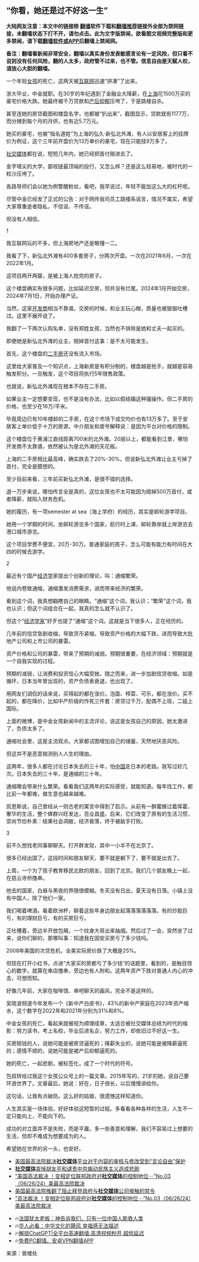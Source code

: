  <!-- 面包屑导航 --> <h2>“你看，她还是过不好这一生”</h2> <p class="notice"><b>大陆网友注意：本文中的链接除 <a href="https://github.com/bannedbook/fanqiang" >翻墙</a>软件下载和<a href="https://github.com/killgcd/justmysocks/blob/master/README.md">翻墙推荐</a>链接外全部为禁网链接，未翻墙状态下打不开，请勿点击。此为文字版禁闻，欲看图文视频完整版和更多禁闻，请下载<a href="https://github.com/bannedbook/fanqiang">翻墙软件或APP</a>后翻墙上禁闻网。</p><p>备注：翻墙看新闻非常安全，翻墙以真实身份发表敏感言论有一定风险，但只看不说则没有任何风险，翻的人太多，政府管不过来，也不管。信息自由是天赋人权，请放心大胆的翻墙。</b></p>  <div class="entry"> <p>一个年轻<a href="https://www.bannedbook.org/bnews/tag/%e5%a5%b3%e5%ad%a9/" class="st_tag internal_tag" rel="tag" title="标签 女孩 下的日志">女孩</a>的死亡，这两天被<a href="https://www.bannedbook.org/bnews/tag/%e4%ba%92%e8%81%94%e7%bd%91/" class="st_tag internal_tag" rel="tag" title="标签 互联网 下的日志">互联网</a>迅速“拼凑”了出来。</p> <p>浙大毕业，中金就职。在30岁的年纪遇到了金融业大降薪，在<a href="https://www.bannedbook.org/bnews/tag/%e4%b8%8a%e6%b5%b7/" class="st_tag internal_tag" rel="tag" title="标签 上海 下的日志">上海</a>花1500万买的豪宅价格大跌。她最终被千万贷款和<a href="https://www.bannedbook.org/bnews/tag/%E4%BA%A7%E5%90%8E%E6%8A%91%E9%83%81/" class="st_tag internal_tag" rel="tag" title="标签 产后抑郁 下的日志">产后抑郁</a>压垮了，于是跳楼自杀。</p> <p>甚至连她的房贷截图和楼盘名字，也都被“扒出来”，截图显示，贷款就有1177万，而分摊到每个月的月供，也有近5.7万元。</p> <p>她买的豪宅，也被“指名道姓”为上海的弘久·新弘北外滩，有人以安居客上的挂牌价为例证，这个三年前开盘价为13万单价的豪宅，现在只能挂9万多了。</p> <p><a href="https://www.bannedbook.org/bnews/tag/%e7%a4%be%e4%ba%a4%e5%aa%92%e4%bd%93/" class="st_tag internal_tag" rel="tag" title="标签 社交媒体 下的日志">社交媒体</a>都在说，短短几年内，她已经把首付赔进去了。</p> <p>金字塔尖的大学，鄙视链最顶端的投行，又怎么样？还是这么轻易地，被时代的一粒沙压垮了。</p> <p>各路导师们会以她为例警醒粉丝，看吧，我早说过，年轻不能加这么大的杠杆呢。</p> <p>尽管中金已经发了正式的公告：对于网传我司员工跳楼系谣言，情况不属实，希望大家尊重逝者隐私，不信谣、不传谣。</p> <p>但没有人相信。</p> <p>1</p> <p>我互联网玩的不多，但上海房地产还是略懂一二。</p> <p>我看了下，新弘北外滩有400多套房子，分两次开盘。一次在2021年6月，一次在2022年1月。</p> <p>这项目两开两罄，是被上海人抢完的房子。</p> <p>这个楼盘确实有很多问题，比如延迟交房，但并没有烂尾。2024年1月开始交房，2024年7月1日，开始办理产证。</p> <p>当然，这家<a href="https://www.bannedbook.org/bnews/tag/%e5%bc%80%e5%8f%91%e5%95%86/" class="st_tag internal_tag" rel="tag" title="标签 开发商 下的日志">开发商</a>相当不靠谱。交房的时候，和业主玩心眼，质量也被狠狠吐槽过。这里不展开说了。</p> <p>我翻了一下两次认购名单，没有郑姓女孩，当然也不排除是她和丈夫一起买的。</p>  <p>即便她是新弘北外滩的业主，赔掉首付这事：是不太可能发生。</p> <p>首先，这个楼盘的<a href="https://www.bannedbook.org/bnews/tag/%E4%BA%8C%E6%89%8B%E6%88%BF/" class="st_tag internal_tag" rel="tag" title="标签 二手房 下的日志">二手房</a>还没有流入市场。</p> <p>这里给大家普及一个知识点，上海新房是有积分制的，楼盘越是抢手，就越是容易触发积分。一旦触发，这个项目将执行5年限售政策。</p> <p>也就说，新弘北外滩现在根本不存在二手房。</p> <p>如果业主一定想要变现，也不是没有办法，比如以假结婚这种骚操作。但二手房的价格，也至少在16万/平米。</p> <p>毕竟周边已有10年楼龄的二手房，在这个市场下成交均价也有13万多了。至于安居客上单价低于十万的房源，中介朋友和兽爷解释说：是因为平台对价格的限制。</p> <p>这个楼盘位于黄浦江直线距离700米的北外滩。20层以上，都能看到江景，哪怕开发商不太靠谱，依然被认为是北外滩的天花板。</p> <p>上海的二手房相比最高峰，确实跌去了20%-30%，但说新弘北外滩让业主亏掉了首付，完全是臆想的。</p> <p>至少目前来看，三年前买新弘北外滩，是很不错的选择。</p> <p>退一万步来说，哪怕传言全是真的，这位女孩也不太可能因为赔掉500万首付，或者降薪，就陷入财务危机。</p> <p>她的履历，有一项semester at sea（海上学府）的经历，其实是邮轮游学项目。</p> <p>她用一个学期的时间，坐邮轮游览多个国家，航行时上课，邮轮靠岸就上岸游览去港口城市游览。</p> <p>这个项目学费不便宜，20万-30万。普通家庭的孩子，怎么可能有能力有时间在大四的时候去游学。</p> <p>2</p> <p>最近有个国产<a href="https://www.bannedbook.org/bnews/tag/%E7%BB%8F%E6%B5%8E%E5%AD%A6/" class="st_tag internal_tag" rel="tag" title="标签 经济学 下的日志">经济学</a>家提出个创新的理论，叫：通缩繁荣。</p> <p>他说内卷致通缩，通缩激发消费需求，进而带来经济的繁荣。</p>  <p>看到这个词，我真想戳瞎自己的眼睛。“通缩”这个词，我认识；“繁荣”这个词，我也认识；但这个词组合在一起，我真的怎么就不认识了。</p> <p>但这个“<a href="https://www.bannedbook.org/bnews/tag/%E7%BB%8F%E6%B5%8E%E5%AD%A6%E5%AE%B6/" class="st_tag internal_tag" rel="tag" title="标签 经济学家 下的日志">经济学家</a>”好歹也提了“通缩”这个词。这就是当下很多人，正在经历的。</p> <p>几年前的信贷急剧收缩，导致货币紧缩，导致资产价格的大幅下跌，进而导致大批地产公司和上市公司的暴雷。</p> <p>资产价格和公司的暴雷，带来了预期的减弱。预期很重要，在经济领域：预期就是一个自我实现的过程。</p> <p>预期的减弱，让消费和投资信心大幅受挫。随之而来，进一步加剧信贷收缩。如是循环，日本当年曾出现的，资产负债表衰退，也出现了。</p> <p>用网友们调侃的话来说，买得起的都在涨价。泡面、榨菜、可乐，都在涨价。买不起的，都在降价，比如中产阶级的作死三件套：房贷过千万，配偶不上班，二娃上国际。</p> <p>上面的微博，是中金女孩新闻中的主流评论，说这是女孩自己的原因，她太激进了，负债太多了。</p> <p>通缩社会里，这是主流观点。大家都试图增加自己的储蓄，天然地厌恶风险。</p> <p>但这并不是恶意揣测别人人生的理由。</p> <p>这两年，很多人都在讨论日本失去的三十年，怕<span class='wp_keywordlink_affiliate'><a href="https://www.bannedbook.org/" title="中国" target="_blank">中国</a></span>走日本的老路。我写过好几次。日本失去的三十年，是通缩的三十年。</p> <p>通缩哪会带来什么繁荣。看看我们这两年的实际感受，就能知道。每年找工作，都比前一年都难，做生意也越来越难。</p> <p>凯恩斯说，自己曾经从一则古老的寓言中得到了启示。从前有一群蜜蜂过着挥霍、奢华的生活，整个蜂群兴旺发达，百业昌盛。后来，它们改变了原有的生活习惯，崇尚节俭朴素：结果社会凋敝，经济衰落，终于被敌手打败。</p> <p>3</p> <p>前不久想找老同事聊聊天。打开群发现，其中一小半不在北京了。</p> <p>很多已经出国了。这段时间和朋友聊天，要不就是躺下了，要不就是出去了。</p> <p>上周，一个为了孩子教育移民北欧的朋友，回到了北京。我们几个朋友晚上一起，在慈云寺桥撸串。</p>  <p>他去的国家，白昼与黑夜的界限很模糊。冬天没有日出，夏天没有日落。小镇上没有中国人，除了他们一家。</p> <p>我们喝着啤酒，看着欧洲杯，聊着这些年身边朋友起落落落落落落。有的炒股巨亏，有的理财巨亏，有的买房巨亏。</p> <p>正吐槽着，旁边半开放包厢，一个纹身大哥出来抽烟。然后过了一会，突然坐了过来，说你们聊的，那哪叫事：知道我在固安买房亏了多少钱吗。</p> <p>2008年美国的次贷危机，全美实际房价跌了大概是25%。</p> <p>但现在打开小红书，点进“大家买的房都亏了多少钱”的话题里，看到的，是触目惊心的数字。就算在串店撸串，旁边也有人附和。这两年资产下跌对普通人内心的冲击，可想而知。</p> <p>好像几年前，大家在咖啡馆、串吧聊天的画风，完全不是这样的。</p> <p>吴晓波频道今年发布一个《新中产白皮书》，43%的新中产家庭在2023年资产缩水，这个数字在2022年和2021年分别为31%和8%。</p> <p>中金女孩的死亡，看起来就被视为顺理成章，太适合被社交媒体总结为时代的缩影：努力读书，考上名校，毕业后进名企，努力工作，却依旧过不好这一生。</p> <p>买房赔钱的人，说她可能是被房贷逼死的；降薪失业的，说她可能是被降薪逼死的；感情不顺的，说她可能是被产后抑郁逼死的。</p> <p>她的死亡，一起悲剧，被标签化，成了一个时代的符号。</p> <p>包叔转给过我这个女孩公众号上的一篇文章。2015年写的，21岁的她，说自己要环游世界了。文章最后，她说：好在，日子很长，以后慢慢讲给你。</p> <p>这句话，让我有点破防。这么好的姑娘，很遗憾这样知道你。</p> <p>人生其实是一场体验，好好体验这短暂的过程。多看看各种各样的生活，人生不一定只能向上，不能向下的。</p> <p>成功的对立面并不是失败，而是平庸。多一些善意和理解，我们不容易过上想要的生活，但却不难成为想要成为的人。</p> <p>希望她在世界的另一头，也安好。</p> <!--<div id="taboola-mid-1"></div>--><ul class='op-related-articles' title='相关阅读'> <li><a href='https://www.bannedbook.org/bnews/itnews/20240703/2057543.html' target='_blank'>美国最高法院裁决<b>社交媒体</b>平台对于内容的审核与修改受到“言论自由”保护</a></li> <li><a href='https://www.bannedbook.org/bnews/renquan/20240702/2057326.html' target='_blank'><b>社交媒体</b>哀悼胡友平和谴责中共煽动民族主义造成悲剧</a></li> <li><a href='https://www.bannedbook.org/bnews/sohnews/20240627/2055335.html' target='_blank'>“美国高法裁决 ！变相定位联邦政府对<b>社交媒体</b>的控制地位⋯”No.03（06/26/24）美最高法院裁决</a></li> <li><a href='https://www.bannedbook.org/bnews/itnews/20240627/2055057.html' target='_blank'>美国最高法院推翻了阻止拜登政府与<b>社交媒体</b>公司接触的禁令</a></li> <li><a href='https://www.bannedbook.org/bnews/sohnews/20240627/2055030.html' target='_blank'>“高法裁决 ！变相定位联邦政府对<b>社交媒体</b>的控制地位⋯”No.03（06/26/24）美最高法院裁决</a></li> </ul> <ul class="texttj"> <li>🔥<a href="https://www.bannedbook.org/bnews/ssgc/20230219/1850782.html" target="_blank">法国犹太老板：神告诉我们，只有一位中国人能救人类</a></li> <li>🔥<a href="https://www.bannedbook.org/bnews/comments/20220220/1694796.html" target="_blank">华人必看：中华文化的飓风 幸福感无法描述</a></li> <li>🔥<a href="https://github.com/bannedbook/fanqiang/wiki/V2ray%E6%9C%BA%E5%9C%BA" target="_blank">解锁ChatGPT|全平台高速翻墙:高清视频秒开,超低延迟</a></li> <li>🔥<a href="https://github.com/bannedbook/fanqiang/wiki/%E7%A6%81%E9%97%BB%E7%BD%91%E5%AE%89%E5%8D%93%E7%BF%BB%E5%A2%99%E6%96%B0%E9%97%BBAPP" target="_blank">免费PC翻墙、安卓VPN翻墙APP</a></li> </ul><p class="src-info">来源：兽楼处 </p> <a name='sharetosocial'></a> <div style="margin-bottom:5px;padding-bottom:5px;clear:both"> <div id="archive-pix-1" class="banner-ads"> <!-- AuctionX Display platform tag START --> <div id="27602x728x90x621x_ADSLOT1" clicktrack="%%CLICK_URL_ESC%%"></div>  <!-- AuctionX Display platform tag END --> </div> <div id="archive-pix-2" class="banner-ads"> <!-- AuctionX Display platform tag START --> <div id="27556x300x250x621x_ADSLOT1" clicktrack="%%CLICK_URL_ESC%%" style="margin:0 auto;text-align:center"></div>  <!-- AuctionX Display platform tag END --> </div> </div>  <div id="archive-pix-1" class="banner-ads"> <!-- AuctionX Display platform tag START --> <div id="27603x728x90x621x_ADSLOT1" clicktrack="%%CLICK_URL_ESC%%"></div>  <!-- AuctionX Display platform tag END --> </div> </div><!--END ENTRY--> 